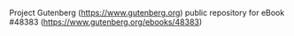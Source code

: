Project Gutenberg (https://www.gutenberg.org) public repository for eBook #48383 (https://www.gutenberg.org/ebooks/48383)
